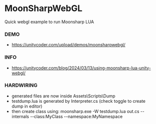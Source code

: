 # MoonSharpWebGL
Quick webgl example to run Moonsharp LUA

### DEMO
- https://unitycoder.com/upload/demos/moonsharpwebgl/

### INFO
- https://unitycoder.com/blog/2024/03/13/using-moonsharp-lua-unity-webgl/

### HARDWIRING
- generated files are now inside Assets\Scripts\Dump
- testdump.lua is generated by Interpreter.cs (check toggle to create dump in editor)
- then create class using: moonsharp.exe -W testdump.lua out.cs --internals --class:MyClass --namespace:MyNamespace
